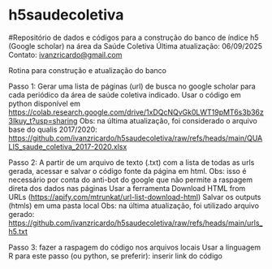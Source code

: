 # h5saudecoletiva
#Repositório de dados e códigos para a construção do banco de índice h5 (Google scholar) na área da Saúde Coletiva
Última atualização: 06/09/2025 Contato: ivanzricardo@gmail.com

Rotina para construção e atualização do banco

Passo 1: Gerar uma lista de páginas (url) de busca no google scholar para cada periódico da área de saúde coletiva indicado.
Usar o código em python disponível em https://colab.research.google.com/drive/1xDQcNQvGk0LWT19pMT6s3b36z3Ikuy_t?usp=sharing
Obs: na última atualização, foi considerado o arquivo base do qualis 2017/2020: https://github.com/ivanzricardo/h5saudecoletiva/raw/refs/heads/main/QUALIS_saude_coletiva_2017-2020.xlsx

Passo 2: A partir de um arquivo de texto (.txt) com a lista de todas as urls gerada, acessar e salvar o código fonte da página em html. Obs: isso é necessário por conta do anti-bot do google que não permite a raspagem direta dos dados nas páginas
Usar a ferramenta Download HTML from URLs (https://apify.com/mtrunkat/url-list-download-html)
Salvar os outputs (htmls) em uma pasta local
Obs: na última atualização, foi utilizado arquivo gerado: https://github.com/ivanzricardo/h5saudecoletiva/raw/refs/heads/main/urls_h5.txt

Passo 3: fazer a raspagem do código nos arquivos locais
Usar a linguagem R para este passo (ou python, se preferir): inserir link do código

